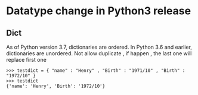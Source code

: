 # Datatype change in Python3 release

## Dict
As of Python version 3.7, dictionaries are ordered. In Python 3.6 and earlier, dictionaries are unordered.
Not allow duplicate , if happen , the last one will replace first one 
```
>>> testdict = { "name" : "Henry" , "Birth" : "1971/10" , "Birth" : "1972/10" }
>>> testdict
{'name': 'Henry', 'Birth': '1972/10'}
```